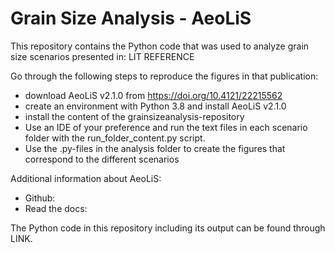 # Grain Size Analysis - AeoLiS

This repository contains the Python code that was used to analyze grain size scenarios presented in:
LIT REFERENCE

Go through the following steps to reproduce the figures in that publication:
- download AeoLiS v2.1.0 from https://doi.org/10.4121/22215562
- create an environment with Python 3.8 and install AeoLiS v2.1.0
- install the content of the grainsizeanalysis-repository
- Use an IDE of your preference and run the text files in each scenario folder with the run_folder_content.py script.
- Use the .py-files in the analysis folder to create the figures that correspond to the different scenarios

Additional information about AeoLiS:
- Github: 
- Read the docs: 

The Python code in this repository including its output can be found through LINK.
